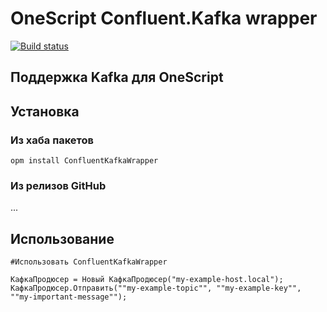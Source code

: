 # OneScript Confluent.Kafka wrapper

[![Build status](https://ci.appveyor.com/api/projects/status/04fdarj9gfxw3il1/branch/main?svg=true)](https://ci.appveyor.com/project/APonkratov/oscript-confluentkafka-wrapper/branch/main)

## Поддержка Kafka для OneScript

## Установка

### Из хаба пакетов

`opm install ConfluentKafkaWrapper`

### Из релизов GitHub

...

## Использование

```bsl
#Использовать ConfluentKafkaWrapper

КафкаПродюсер = Новый КафкаПродюсер("my-example-host.local");
КафкаПродюсер.Отправить(""my-example-topic"", ""my-example-key"", ""my-important-message"");
```
